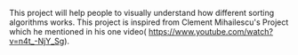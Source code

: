 This project will help people to visually understand how different sorting algorithms works.
This project is inspired from Clement Mihailescu's Project which he mentioned in his one video( https://www.youtube.com/watch?v=n4t_-NjY_Sg).

